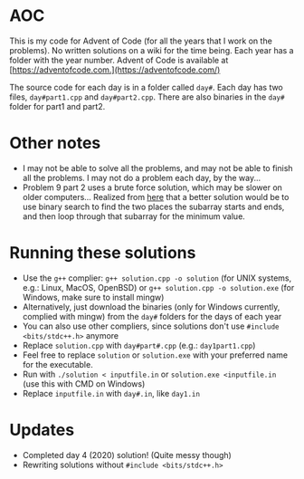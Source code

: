 # AOC
This is my code for Advent of Code (for all the years that I work on the problems). No written solutions on a wiki for the time being. Each year has a folder with the year number. Advent of Code is available at [https://adventofcode.com.](https://adventofcode.com/)

The source code for each day is in a folder called `day#`. Each day has two files, `day#part1.cpp` and `day#part2.cpp`. There are also binaries in the `day#` folder for part1 and part2.

# Other notes
- I may not be able to solve all the problems, and may not be able to finish all the problems. I may not do a problem each day, by the way...
- Problem 9 part 2 uses a brute force solution, which may be slower on older computers... Realized from [here](https://github.com/mebeim/aoc/blob/master/2020/README.md#day-9---encoding-error) that a better solution would be to use binary search to find the two places the subarray starts and ends, and then loop through that subarray for the minimum value.

# Running these solutions
- Use the `g++` complier: `g++ solution.cpp -o solution` (for UNIX systems, e.g.: Linux, MacOS, OpenBSD) or `g++ solution.cpp -o solution.exe` (for Windows, make sure to install mingw)
- Alternatively, just download the binaries (only for Windows currently, complied with mingw) from the `day#` folders for the days of each year
- You can also use other compliers, since solutions don't use `#include <bits/stdc++.h>` anymore
- Replace `solution.cpp` with `day#part#.cpp` (e.g.: `day1part1.cpp`)
- Feel free to replace `solution` or `solution.exe` with your preferred name for the executable.
- Run with `./solution < inputfile.in` or `solution.exe <inputfile.in` (use this with CMD on Windows)
- Replace `inputfile.in` with `day#.in`, like `day1.in`

# Updates
- Completed day 4 (2020) solution! (Quite messy though)
- Rewriting solutions without `#include <bits/stdc++.h>`
